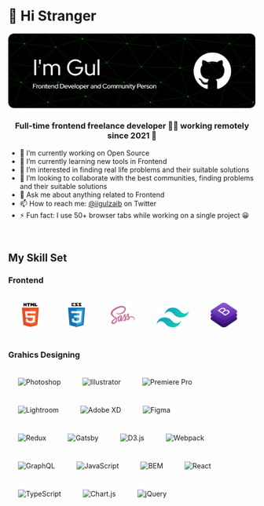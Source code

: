 # 👋 Hi Stranger

![Muhammad Gulzaib](header.png)

### <div align="center">Full-time frontend freelance developer 👨‍💻 working remotely since 2021 🚀</div>

- 🔭 I’m currently working on Open Source
- 🌱 I’m currently learning new tools in Frontend
- 👀 I’m interested in finding real life problems and their suitable solutions
- 💞️ I’m looking to collaborate with the best communities, finding problems and their suitable solutions
- 💬 Ask me about anything related to Frontend
- 📫 How to reach me: [@iigulzaib](https://twitter.com/iigulzaib) on Twitter
- ⚡ Fun fact: I use 50+ browser tabs while working on a single project 😀  
<br>

## My Skill Set  

### Frontend

<!-- Languages and Framworks -->
<div align="left">
<img style="margin: 20px" src="logos/html5-original-wordmark.svg" title="HTML 5" alt="HTML5" height="50" />
<img style="margin: 20px" src="logos/css3-original-wordmark.svg" title="CSS 3" alt="CSS3" height="50" />
<img style="margin: 20px" src="logos/sass-original.svg" title="SASS - CSS Preprocessor" alt="Sass" height="50" />
<img style="margin: 20px" src="logos/Tailwind-CSS-Logo.webp" title="Tailwind CSS" alt="Tailwind Css" height="40" />
<img style="margin: 20px" src="logos/bootstrap.webp" title="Bootstrap 5" alt="Bootstrap" height="50" />
</div>
<!-- JavaScript -->

<!-- Graphics Designing -->

### Grahics Designing

<div align="left">
<img style="margin: 20px" src="https://profilinator.rishav.dev/skills-assets/photoshop-plain.svg" alt="Photoshop" height="50" />
<img style="margin: 20px" src="https://profilinator.rishav.dev/skills-assets/adobe_illustrator-icon.svg" alt="Illustrator" height="50" />
<img style="margin: 20px" src="https://profilinator.rishav.dev/skills-assets/adobepremierepro.png" alt="Premiere Pro" height="50" />
<img style="margin: 20px" src="https://profilinator.rishav.dev/skills-assets/lightroom.png" alt="Lightroom" height="50" />
<img style="margin: 20px" src="https://profilinator.rishav.dev/skills-assets/adobexd.png" alt="Adobe XD" height="50" />
<img style="margin: 20px" src="https://profilinator.rishav.dev/skills-assets/figma-icon.svg" alt="Figma" height="50" />
</div>

<!-- Others -->

<img style="margin: 20px" src="https://profilinator.rishav.dev/skills-assets/redux-original.svg" alt="Redux" height="50" />
<img style="margin: 20px" src="https://profilinator.rishav.dev/skills-assets/gatsby.png" alt="Gatsby" height="50" />
<img style="margin: 20px" src="https://profilinator.rishav.dev/skills-assets/d3js-original.svg" alt="D3.js" height="50" />
<img style="margin: 20px" src="https://profilinator.rishav.dev/skills-assets/webpack-original.svg" alt="Webpack" height="50" />
<img style="margin: 20px" src="https://profilinator.rishav.dev/skills-assets/graphql.png" alt="GraphQL" height="50" />
<img style="margin: 20px" src="https://profilinator.rishav.dev/skills-assets/javascript-original.svg" alt="JavaScript" height="50" />
<img style="margin: 20px" src="https://profilinator.rishav.dev/skills-assets/bem.svg" alt="BEM" height="50" />
<img style="margin: 20px" src="https://profilinator.rishav.dev/skills-assets/react-original-wordmark.svg" alt="React" height="50" />
<img style="margin: 20px" src="https://profilinator.rishav.dev/skills-assets/typescript-original.svg" alt="TypeScript" height="50" />
<img style="margin: 20px" src="https://profilinator.rishav.dev/skills-assets/logo-title.svg" alt="Chart.js" height="50" />
<img style="margin: 20px" src="https://profilinator.rishav.dev/skills-assets/jquery.png" alt="jQuery" height="50" />

<!---
imgul/imgul is a ✨ special ✨ repository because its `README.md` (this file) appears on your GitHub profile.
You can click the Preview link to take a look at your changes.
--->
